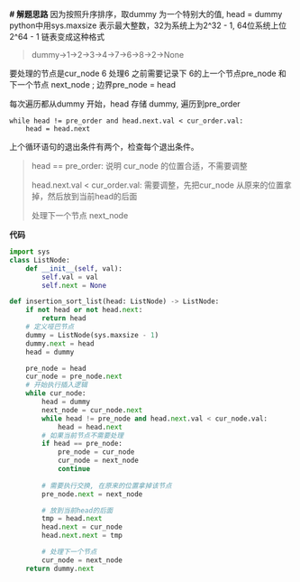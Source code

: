 **\# 解题思路**
因为按照升序排序，取dummy 为一个特别大的值, head = dummy 
python中用sys.maxsize 表示最大整数，32为系统上为2^32 - 1, 64位系统上位2^64 - 1
链表变成这种格式
> dummy-\>1-\>2-\>3-\>4-\>7-\>6-\>8-\>2-\>None

要处理的节点是cur\_node   6
处理6 之前需要记录下 6的上一个节点pre\_node 和 下一个节点 next\_node ; 边界pre\_node = head

每次遍历都从dummy 开始，head 存储 dummy, 遍历到pre\_order

```
while head != pre_order and head.next.val < cur_order.val: 
    head = head.next
```

上个循环语句的退出条件有两个，检查每个退出条件。

> head == pre\_order:  说明 cur\_node 的位置合适，不需要调整
> 
> head.next.val \< cur\_order.val:  需要调整，先把cur\_node 从原来的位置拿掉，然后放到当前head的后面 
> 
> 处理下一个节点 next\_node 
> 


**代码**
```python
import sys
class ListNode:
    def __init__(self, val):
        self.val = val
        self.next = None 

def insertion_sort_list(head: ListNode) -> ListNode:
    if not head or not head.next:
        return head
    # 定义哑巴节点
    dummy = ListNode(sys.maxsize - 1)
    dummy.next = head
    head = dummy

    pre_node = head
    cur_node = pre_node.next
    # 开始执行插入逻辑
    while cur_node:
        head = dummy
        next_node = cur_node.next
        while head != pre_node and head.next.val < cur_node.val:
            head = head.next
        # 如果当前节点不需要处理
        if head == pre_node:
            pre_node = cur_node
            cur_node = next_node
            continue
        
        # 需要执行交换, 在原来的位置拿掉该节点
        pre_node.next = next_node

        # 放到当前head的后面
        tmp = head.next
        head.next = cur_node
        head.next.next = tmp

        # 处理下一个节点
        cur_node = next_node
    return dummy.next
```